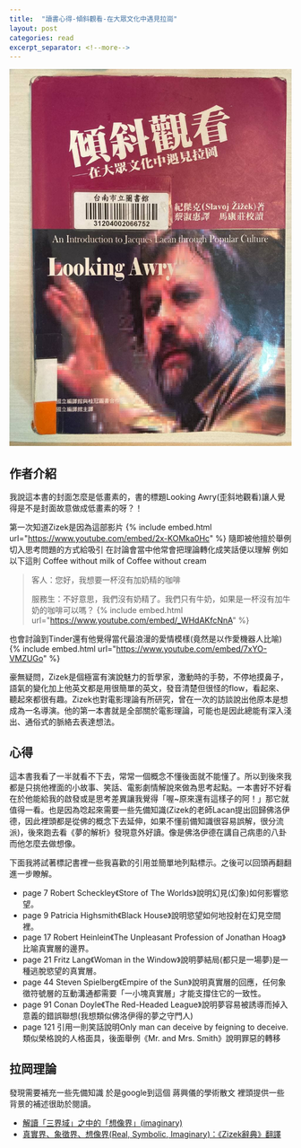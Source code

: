 ```yaml
---
title:  "讀書心得-傾斜觀看-在大眾文化中遇見拉崗"
layout: post
categories: read
excerpt_separator: <!--more-->
---
```

<!-- 《》「」 -->
![](/assets/images/zizek.jpg)
## 作者介紹
我說這本書的封面怎麼是低畫素的，書的標題Looking Awry(歪斜地觀看)讓人覺得是不是封面故意做成低畫素的呀？！
<!--more-->
第一次知道Zizek是因為這部影片
{% include embed.html url="https://www.youtube.com/embed/2x-KOMka0Hc" %}
隨即被他擅於舉例切入思考問題的方式給吸引
在討論會當中他常會把理論轉化成笑話便以理解
例如以下這則 Coffee without milk of Coffee without cream
>客人：您好，我想要一杯沒有加奶精的咖啡
>
>服務生：不好意思，我們沒有奶精了。我們只有牛奶，如果是一杯沒有加牛奶的咖啡可以嗎？
{% include embed.html url="https://www.youtube.com/embed/_WHdAKfcNnA" %}

也會討論到Tinder還有他覺得當代最浪漫的愛情模樣(竟然是以作愛機器人比喻)
{% include embed.html url="https://www.youtube.com/embed/7xYO-VMZUGo" %}

豪無疑問，Zizek是個極富有演說魅力的哲學家，激動時的手勢，不停地摸鼻子，語氣的變化加上他英文都是用很簡單的英文，發音清楚但很怪的flow，看起來、聽起來都很有趣。Zizek也對電影理論有所研究，曾在一次的訪談說出他原本是想成為一名導演。他的第一本書就是全部關於電影理論，可能也是因此總能有深入淺出、通俗式的脈絡去表達想法。

## 心得
這本書我看了一半就看不下去，常常一個概念不懂後面就不能懂了。所以到後來我都是只挑他裡面的小故事、笑話、電影劇情解說來做為思考起點。一本書好不好看在於他能給我的啟發或是思考差異讓我覺得「喔~原來還有這樣子的阿！」那它就值得一看。也是因為唸起來需要一些先備知識(Zizek的老師Lacan提出回歸佛洛伊德，因此裡頭都是從佛的概念下去延伸，如果不懂前備知識很容易誤解，很分流派)，後來跑去看《夢的解析》發現意外好讀。像是佛洛伊德在講自己病患的八卦而他怎麼去做想像。

下面我將試著標記書裡一些我喜歡的引用並簡單地列點標示。之後可以回頭再翻翻進一步瞭解。
- page 7  Robert Scheckley《Store of The Worlds》說明幻見(幻象)如何影響慾望。
- page 9  Patricia Highsmith《Black House》說明慾望如何地投射在幻見空間裡。
- page 17 Robert Heinlein《The Unpleasant Profession of Jonathan Hoag》比喻真實層的邊界。
- page 21 Fritz Lang《Woman in the Window》說明夢結局(都只是一場夢)是一種逃脫慾望的真實層。
- page 44 Steven Spielberg《Empire of the Sun》說明真實層的回應，任何象徵符號層的互動溝通都需要「一小塊真實層」才能支撐住它的一致性。
- page 91 Conan Doyle《The Red-Headed League》說明夢容易被誘導而掉入意義的錯誤聯想(我想類似佛洛伊得的夢之守門人)
- page 121 引用一則笑話說明Only man can deceive by feigning to deceive.類似榮格說的人格面具，後面舉例《Mr. and Mrs. Smith》說明罪惡的轉移


## 拉岡理論
發現需要補充一些先備知識 於是google到這個 蔣興儀的學術散文 裡頭提供一些背景的補述很助於閱讀。

- [解讀「三界域」之中的「想像界」(imaginary)](https://jsy66621.pixnet.net/blog/post/490198835-%E8%A7%A3%E8%AE%80%E3%80%8C%E4%B8%89%E7%95%8C%E5%9F%9F%E3%80%8D%E4%B9%8B%E4%B8%AD%E7%9A%84%E3%80%8C%E6%83%B3%E5%83%8F%E7%95%8C%E3%80%8D%28imaginary%29)
- [真實界、象徵界、想像界(Real, Symbolic, Imaginary)：《Zizek辭典》翻譯](https://jsy66621.pixnet.net/blog/post/486693644-%e7%9c%9f%e5%af%a6%e7%95%8c%e3%80%81%e8%b1%a1%e5%be%b5%e7%95%8c%e3%80%81%e6%83%b3%e5%83%8f%e7%95%8c%28real%2c-symbolic%2c-imaginary%29)